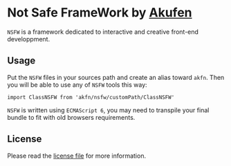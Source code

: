 # Not Safe FrameWork by [Akufen](https://akufen.ca)

`NSFW` is a framework dedicated to interactive and creative front-end developpment.

## Usage
Put the `NSFW` files in your sources path and create an alias toward `akfn`. Then you will be able to use any of `NSFW` tools this way:

```
import ClassNSFW from 'akfn/nsfw/customPath/ClassNSFW'

```

`NSFW` is written using `ECMAScript 6`, you may need to transpile your final bundle to fit with old browsers requirements.


## License
Please read the [license file](LICENSE-MIT) for more information.

